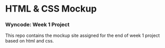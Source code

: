 # HTML & CSS Mockup

### Wyncode: Week 1 Project

This repo contains the mockup site assigned for the end of week 1 project based on html and css.
